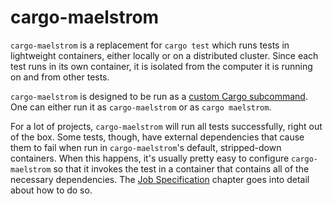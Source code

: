 # cargo-maelstrom

`cargo-maelstrom` is a replacement for `cargo test` which runs tests in
lightweight containers, either locally or on a distributed cluster.
Since each test runs in its own container, it is isolated from the computer it
is running on and from other tests.

`cargo-maelstrom` is designed to be run as a [custom Cargo
subcommand](https://doc.rust-lang.org/book/ch14-05-extending-cargo.html). One
can either run it as `cargo-maelstrom` or as `cargo maelstrom`.

For a lot of projects, `cargo-maelstrom` will run all tests successfully, right
out of the box. Some tests, though, have external dependencies that cause them
to fail when run in `cargo-maelstrom`'s default, stripped-down containers. When
this happens, it's usually pretty easy to configure `cargo-maelstrom` so that
it invokes the test in a container that contains all of the necessary
dependencies. The [Job Specification](cargo-maelstrom/spec.md) chapter goes into
detail about how to do so.
